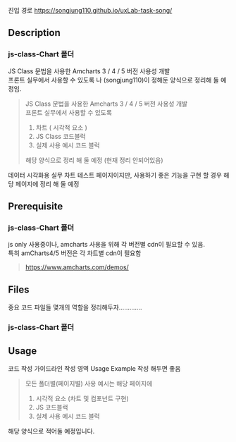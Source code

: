 진입 경로
https://songjung110.github.io/uxLab-task-song/

## Description

### js-class-Chart 폴더

JS Class 문법을 사용한 Amcharts 3 / 4 / 5 버전 사용성 개발  
프론트 실무에서 사용할 수 있도록 나 (songjung110)이 정해둔 양식으로 정리해 둘 예정임.

> JS Class 문법을 사용한 Amcharts 3 / 4 / 5 버전 사용성 개발  
> 프론트 실무에서 사용할 수 있도록
>
> 1. 차트 ( 시각적 요소 )
> 2. JS Class 코드블럭
> 3. 실제 사용 예시 코드 블럭
>
> 해당 양식으로 정리 해 둘 예정 (현재 정리 안되어있음)

데이터 시각화용 실무 차트 테스트 페이지이지만, 사용하기 좋은 기능을 구현 할 경우 해당 페이지에 정리 해 둘 예정

## Prerequisite

### js-class-Chart 폴더

js only 사용중이나, amcharts 사용을 위해 각 버전별 cdn이 필요할 수 있음.  
특히 amCharts4/5 버전은 각 차트별 cdn이 필요함

> https://www.amcharts.com/demos/

## Files

중요 코드 파일들 몇개의 역할을 정리해두자.............

### js-class-Chart 폴더

## Usage

코드 작성 가이드라인 작성 영역 Usage Example 작성 해두면 좋음

> 모든 폴더별(페이지별) 사용 예시는 해당 페이지에
>
> 1. 시각적 요소 (차트 및 컴포넌트 구현)
> 2. JS 코드블럭
> 3. 실제 사용 예시 코드 블럭

해당 양식으로 적어둘 예정입니다.
